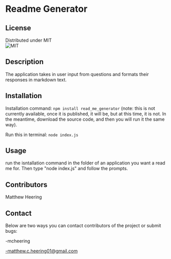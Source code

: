 # Readme Generator
 


## License 

 Distributed under MIT      
 ![MIT](https://img.shields.io/badge/License-MIT-yellow.svg)


## Description 

The application takes in user input from questions and formats their responses in markdown text. 

## Installation 

Installation command: ```npm install read_me_generator``` (note:  this is not currently available, once it is published, it will be, but at this time, it is not.  In the meantime, download the source code, and then you will run it the same way).

Run this in terminal: ```node index.js```

## Usage 

run the isntallation command in the folder of an application you want a read me for.  Then type "node index.js" and follow the prompts. 

## Contributors 

Matthew Heering



## Contact 


 Below are two ways you can contact contributors of the project or submit bugs:

-mcheering

-matthew.c.heering01@gmail.com
